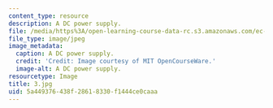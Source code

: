 ```yaml
---
content_type: resource
description: A DC power supply.
file: /media/https%3A/open-learning-course-data-rc.s3.amazonaws.com/ec-s06-practical-electronics-fall-2004/5a449376438f28618330f1444ce0caaa_3.jpg
file_type: image/jpeg
image_metadata:
  caption: A DC power supply.
  credit: 'Credit: Image courtesy of MIT OpenCourseWare.'
  image-alt: A DC power supply.
resourcetype: Image
title: 3.jpg
uid: 5a449376-438f-2861-8330-f1444ce0caaa
---
```

